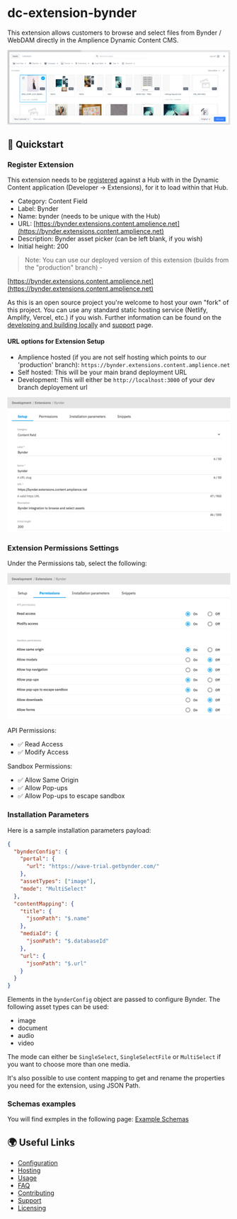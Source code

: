 # dc-extension-bynder

This extension allows customers to browse and select files from Bynder / WebDAM directly in the Amplience Dynamic Content CMS.

![Bynder Summary](./media/bynder-extension-view.png)

## 🏁 Quickstart

### Register Extension

This extension needs to be [registered](https://amplience.com/docs/development/registeringextensions.html) against a Hub with in the Dynamic Content application (Developer -> Extensions), for it to load within that Hub.

- Category: Content Field
- Label: Bynder
- Name: bynder (needs to be unique with the Hub)
- URL: [https://bynder.extensions.content.amplience.net](https://bynder.extensions.content.amplience.net)
- Description: Bynder asset picker (can be left blank, if you wish)
- Initial height: 200

> Note: You can use our deployed version of this extension (builds from the "production" branch) -

[https://bynder.extensions.content.amplience.net](https://bynder.extensions.content.amplience.net)

As this is an open source project you're welcome to host your own "fork" of this project. You can use any standard static hosting service (Netlify, Amplify, Vercel, etc.) if you wish. Further information can be found on the [developing and building locally](./docs/developing+building-locally.md) and [support](./support.md) page.

#### URL options for Extension Setup

- Amplience hosted (if you are not self hosting which points to our 'production' branch): `https://bynder.extensions.content.amplience.net`
- Self hosted: This will be your main brand deployment URL
- Development: This will either be `http://localhost:3000` of your dev branch deployement url

![Register Bynder extension](./media/bynder-extension-setup.png)

### Extension Permissions Settings

Under the Permissions tab, select the following:

![Bynder Extension Permissions](./media/bynder-extension-permissions.png)

API Permissions:

- ✅ Read Access
- ✅ Modify Access

Sandbox Permissions:

- ✅ Allow Same Origin
- ✅ Allow Pop-ups
- ✅ Allow Pop-ups to escape sandbox

### Installation Parameters

Here is a sample installation parameters payload:

```json
{
  "bynderConfig": {
    "portal": {
      "url": "https://wave-trial.getbynder.com/"
    },
    "assetTypes": ["image"],
    "mode": "MultiSelect"
  },
  "contentMapping": {
    "title": {
      "jsonPath": "$.name"
    },
    "mediaId": {
      "jsonPath": "$.databaseId"
    },
    "url": {
      "jsonPath": "$.url"
    }
  }
}
```

Elements in the `bynderConfig` object are passed to configure Bynder. The following asset types can be used:

- image
- document
- audio
- video

The mode can either be `SingleSelect`, `SingleSelectFile` or `MultiSelect` if you want to choose more than one media.

It's also possible to use content mapping to get and rename the properties you need for the extension, using JSON Path.

### Schemas examples

You will find exmples in the following page: [Example Schemas](./docs/EXAMPLES.md)

## 🌍 Useful Links

- [Configuration](./docs/CONFIGURATION.md)
- [Hosting](./docs/HOSTING.md)
- [Usage](./docs/USAGE.md)
- [FAQ](./docs/FAQ.md)
- [Contributing](./CONTRIBUTING.md)
- [Support](./support.md)
- [Licensing](./LICENSE)
